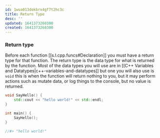 ```yaml
---
id: 1wua013dokbrx4gf7t2hc3c
title: Return Type
desc: ''
updated: 1641373260300
created: 1641373260300
---
```



### Return type

Before each function [[s.l.cpp.funcs#Declaration]] you must have a return type for that function. The return type is the data type for what is returned by the function. Most of the data types you will use are in [[C++ Variables and Datatypes|c++-variables-and-datatypes]] but one you will also use is `void` this is when the function will return nothing to you, but it may perform actions such as mutate data, or log things to the console, but no value is returned.

```cpp
void SayHello() {
	std::cout << "hello world!" << std::endl;
}

int main() {
	SayHello();
}

//#> "hello world!"
```
